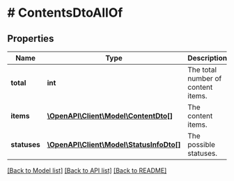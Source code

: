 # # ContentsDtoAllOf

## Properties

Name | Type | Description | Notes
------------ | ------------- | ------------- | -------------
**total** | **int** | The total number of content items. |
**items** | [**\OpenAPI\Client\Model\ContentDto[]**](ContentDto.md) | The content items. |
**statuses** | [**\OpenAPI\Client\Model\StatusInfoDto[]**](StatusInfoDto.md) | The possible statuses. |

[[Back to Model list]](../../README.md#models) [[Back to API list]](../../README.md#endpoints) [[Back to README]](../../README.md)
